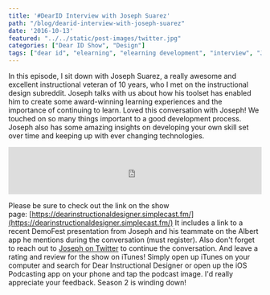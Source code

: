 ```yaml
---
title: '#DearID Interview with Joseph Suarez'
path: "/blog/dearid-interview-with-joseph-suarez"
date: '2016-10-13'
featured: "../../static/post-images/twitter.jpg"
categories: ["Dear ID Show", "Design"]
tags: ["dear id", "elearning", "elearning development", "interview", "Joseph Suarez", "web development"]
---
```


In this episode, I sit down with Joseph Suarez, a really awesome and excellent instructional veteran of 10 years, who I met on the instructional design subreddit. Joseph talks with us about how his toolset has enabled him to create some award-winning learning experiences and the importance of continuing to learn. Loved this conversation with Joseph! We touched on so many things important to a good development process. Joseph also has some amazing insights on developing your own skill set over time and keeping up with ever changing technologies.

<iframe src="https://simplecast.com/e/46157?style=medium-light" width="100%" height="94px" frameborder="0" scrolling="no" seamless=""></iframe>

Please be sure to check out the link on the show page: [https://dearinstructionaldesigner.simplecast.fm/](https://dearinstructionaldesigner.simplecast.fm/) It includes a link to a recent DemoFest presentation from Joseph and his teammate on the Albert app he mentions during the conversation (must register). Also don't forget to reach out to [Joseph on Twitter](https://twitter.com/Joseph_Suarez) to continue the conversation. And leave a rating and review for the show on iTunes! Simply open up iTunes on your computer and search for Dear Instructional Designer or open up the iOS Podcasting app on your phone and tap the podcast image. I'd really appreciate your feedback. Season 2 is winding down!
